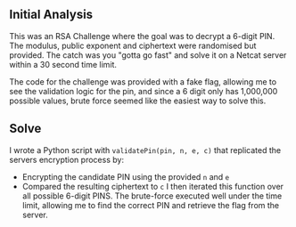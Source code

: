 ## Initial Analysis
This was an RSA Challenge where the goal was to decrypt a 6-digit PIN.  The modulus, public exponent and ciphertext were randomised but provided.  The catch was you "gotta go fast" and solve it on a Netcat server within a 30 second time limit.

The code for the challenge was provided with a fake flag, allowing me to see the validation logic for the pin, and since a 6 digit only has 1,000,000 possible values, brute force seemed like the easiest way to solve this.

## Solve
I wrote a Python script with `validatePin(pin, n, e, c)` that replicated the servers encryption process by:
 - Encrypting the candidate PIN using the provided `n` and `e`
 - Compared the resulting ciphertext to `c`
I then iterated this function over all possible 6-digit PINS.  The brute-force executed well under the time limit, allowing me to find the correct PIN and retrieve the flag from the server.
